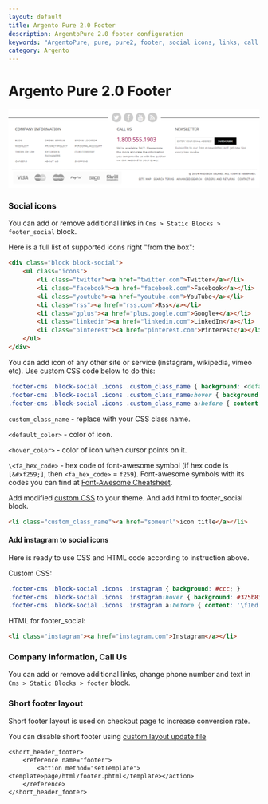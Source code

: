 ```yaml
---
layout: default
title: Argento Pure 2.0 Footer
description: ArgentoPure 2.0 footer configuration
keywords: "ArgentoPure, pure, pure2, footer, social icons, links, call us"
category: Argento
---
```


# Argento Pure 2.0 Footer

![Pure 2.0 footer](/images/argento/pure2/footer/footer.png)

### Social icons

You can add or remove additional links in `Cms > Static Blocks > footer_social` block.

Here is a full list of supported icons right "from the box":

```html
<div class="block block-social">
    <ul class="icons">
        <li class="twitter"><a href="twitter.com">Twitter</a></li>
        <li class="facebook"><a href="facebook.com">Facebook</a></li>
        <li class="youtube"><a href="youtube.com">YouTube</a></li>
        <li class="rss"><a href="rss.com">Rss</a></li>
        <li class="gplus"><a href="plus.google.com">Google+</a></li>
        <li class="linkedin"><a href="linkedin.com">LinkedIn</a></li>
        <li class="pinterest"><a href="pinterest.com">Pinterest</a></li>
    </ul>
</div>
```

You can add icon of any other site or service (instagram, wikipedia, vimeo etc). Use custom CSS code below to do this:

```css
.footer-cms .block-social .icons .custom_class_name { background: <default_color>; }
.footer-cms .block-social .icons .custom_class_name:hover { background: <hover_color>; }
.footer-cms .block-social .icons .custom_class_name a:before { content: '\<fa_hex_code>'; }
```

`custom_class_name` - replace with your CSS class name.

`<default_color>` - color of icon.

`<hover_color>` - color of icon when cursor points on it.

`\<fa_hex_code>` - hex code of font-awesome symbol (if hex code is `[&#xf259;]`, then `<fa_hex_code>` = `f259`). Font-awesome symbols with its codes you can find at [Font-Awesome Cheatsheet](https://fortawesome.github.io/Font-Awesome/cheatsheet/).

Add modified [custom CSS](../../theme-customization/small-changes/#custom-styles-and-javascript) to your theme. And add html to footer_social block.

```html
<li class="custom_class_name"><a href="someurl">icon title</a></li>
```

#### Add instagram to social icons

Here is ready to use CSS and HTML code according to instruction above.

Custom CSS:

```css
.footer-cms .block-social .icons .instagram { background: #ccc; }
.footer-cms .block-social .icons .instagram:hover { background: #325b83; }
.footer-cms .block-social .icons .instagram a:before { content: '\f16d'; }
```

HTML for footer_social:

```html
<li class="instagram"><a href="instagram.com">Instagram</a></li>
```

### Company information, Call Us

You can add or remove additional links, change phone number and text in
`Cms > Static Blocks > footer` block.

### Short footer layout

Short footer layout is used on checkout page to increase conversion rate.

You can disable short footer using [custom layout update file](/argento/theme-customization/small-changes/#custom-layout-update-file)

```
<short_header_footer>
    <reference name="footer">
        <action method="setTemplate"><template>page/html/footer.phtml</template></action>
    </reference>
</short_header_footer>
```
